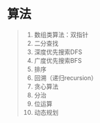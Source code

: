# 算法
> 1. 数组类算法：双指针
> 2. 二分查找
> 3. 深度优先搜索DFS
> 4. 广度优先搜索BFS
> 5. 排序
> 6. 回溯（递归recursion）
> 7. 贪心算法
> 8. 分治
> 9. 位运算
> 10. 动态规划
> 